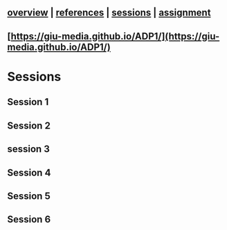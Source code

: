 [overview](README.md) | [references](references.md) | [sessions](sessions.md) | [assignment](assignment.md)
----------------

[https://giu-media.github.io/ADP1/](https://giu-media.github.io/ADP1/)
----------------
# Sessions

## Session 1
## Session 2
## session 3
## Session 4
## Session 5
## Session 6
